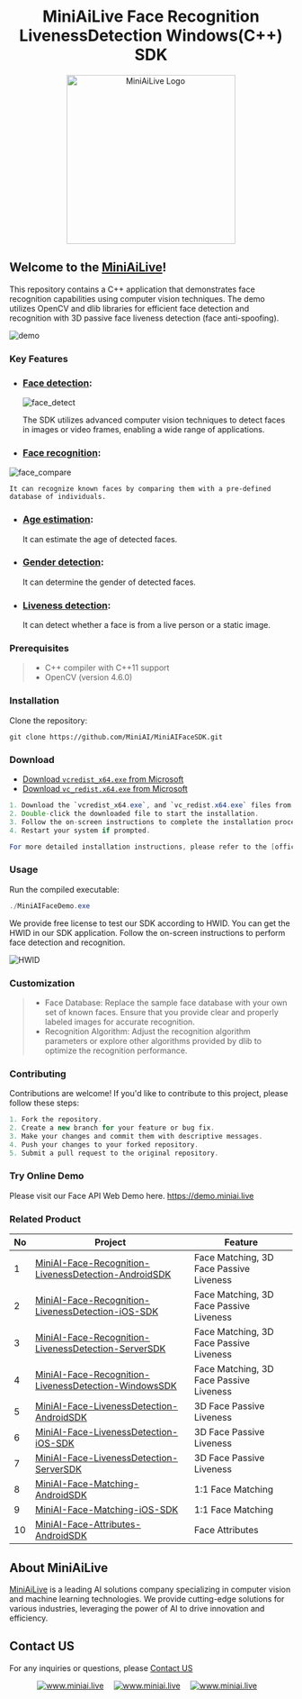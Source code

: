 <div align="center">
   <h1> MiniAiLive Face Recognition LivenessDetection Windows(C++) SDK </h1>
   <img src=https://miniai.live/wp-content/uploads/2024/02/logo_name-1-768x426-1.png alt="MiniAiLive Logo"
   width="300">
</div>

## Welcome to the [MiniAiLive](https://www.miniai.live/)!
This repository contains a C++ application that demonstrates face recognition capabilities using computer vision techniques. The demo utilizes OpenCV and dlib libraries for efficient face detection and recognition with 3D passive face liveness detection (face anti-spoofing).

![demo](https://github.com/MiniAiLive/MiniAIFaceSDK/assets/136824647/0859737c-d79e-440f-a400-5aa9097ed818)
### Key Features
 - ### [Face detection](https://demo.miniai.live/): 
    ![face_detect](https://github.com/MiniAiLive/MiniAIFaceSDK/assets/136824647/61f02463-09e9-4efa-b904-6f2f453d95d5)

    The SDK utilizes advanced computer vision techniques to detect faces in images or video frames, enabling a wide range of applications. 
 - ### [Face recognition](https://demo.miniai.live/):
 ![face_compare](https://github.com/MiniAiLive/MiniAIFaceSDK/assets/136824647/29fcd277-f850-4b83-a5da-dc63fb5f0af7)

    It can recognize known faces by comparing them with a pre-defined database of individuals.
 - ### [Age estimation](https://demo.miniai.live/): 
    It can estimate the age of detected faces.
 - ### [Gender detection](https://demo.miniai.live/):
    It can determine the gender of detected faces.
 - ### [Liveness detection](https://demo.miniai.live/): 
    It can detect whether a face is from a live person or a static image.

### Prerequisites
> - C++ compiler with C++11 support  
> - OpenCV (version 4.6.0)

### Installation
Clone the repository:

```
git clone https://github.com/MiniAI/MiniAIFaceSDK.git
```

### Download

- [Download `vcredist_x64.exe` from Microsoft](https://download.microsoft.com/download/2/E/6/2E61CFA4-993B-4DD4-91DA-3737CD5CD6E3/vcredist_x64.exe)
- [Download `vc_redist.x64.exe` from Microsoft](https://download.microsoft.com/download/9/3/F/93FCF1E7-E6A4-478B-96E7-D4B285925B00/vc_redist.x64.exe)
```java
1. Download the `vcredist_x64.exe`, and `vc_redist.x64.exe` files from the provided link.
2. Double-click the downloaded file to start the installation.
3. Follow the on-screen instructions to complete the installation process.
4. Restart your system if prompted.

For more detailed installation instructions, please refer to the [official Microsoft documentation](https://docs.microsoft.com/en-us/cpp/windows/latest-supported-vc-redistributable).

```

### Usage
Run the compiled executable:
```java 
./MiniAIFaceDemo.exe
```
We provide free license to test our SDK according to HWID.
You can get the HWID in our SDK application.
Follow the on-screen instructions to perform face detection and recognition.

![HWID](https://github.com/MiniAiLive/MiniAIFaceSDK/assets/136824647/75d935ff-bf2d-4dd2-ac8f-5b356785f91a)
### Customization
> - Face Database: Replace the sample face database with your own set of known faces. Ensure that you provide clear and properly labeled images for accurate recognition.
> - Recognition Algorithm: Adjust the recognition algorithm parameters or explore other algorithms provided by dlib to optimize the recognition performance.

### Contributing
Contributions are welcome! If you'd like to contribute to this project, please follow these steps:
```java 
1. Fork the repository.
2. Create a new branch for your feature or bug fix.
3. Make your changes and commit them with descriptive messages.
4. Push your changes to your forked repository.
5. Submit a pull request to the original repository.
```

### Try Online Demo
Please visit our Face API Web Demo here. https://demo.miniai.live

### Related Product
No | Project | Feature
---|---|---|
1 | [MiniAI-Face-Recognition-LivenessDetection-AndroidSDK](https://github.com/MiniAiLive/MiniAI-Face-Recognition-LivenessDetection-AndroidSDK) | Face Matching, 3D Face Passive Liveness
2 | [MiniAI-Face-Recognition-LivenessDetection-iOS-SDK](https://github.com/MiniAiLive/MiniAI-Face-Recognition-LivenessDetection-iOS-SDK) | Face Matching, 3D Face Passive Liveness
3 | [MiniAI-Face-Recognition-LivenessDetection-ServerSDK](https://github.com/MiniAiLive/MiniAI-Face-Recognition-LivenessDetection-ServerSDK) | Face Matching, 3D Face Passive Liveness
4 | [MiniAI-Face-Recognition-LivenessDetection-WindowsSDK](https://github.com/MiniAiLive/MiniAI-Face-Recognition-LivenessDetection-WindowsSDK) | Face Matching, 3D Face Passive Liveness
5 | [MiniAI-Face-LivenessDetection-AndroidSDK](https://github.com/MiniAiLive/MiniAI-Face-LivenessDetection-AndroidSDK) | 3D Face Passive Liveness
6 | [MiniAI-Face-LivenessDetection-iOS-SDK](https://github.com/MiniAiLive/MiniAI-Face-LivenessDetection-iOS-SDK) | 3D Face Passive Liveness
7 | [MiniAI-Face-LivenessDetection-ServerSDK](https://github.com/MiniAiLive/MiniAI-Face-LivenessDetection-ServerSDK) | 3D Face Passive Liveness
8 | [MiniAI-Face-Matching-AndroidSDK](https://github.com/MiniAiLive/MiniAI-Face-Matching-AndroidSDK) | 1:1 Face Matching
9 | [MiniAI-Face-Matching-iOS-SDK](https://github.com/MiniAiLive/MiniAI-Face-Matching-iOS-SDK) | 1:1 Face Matching
10 | [MiniAI-Face-Attributes-AndroidSDK](https://github.com/MiniAiLive/MiniAI-Face-Attributes-AndroidSDK) | Face Attributes

## About MiniAiLive
[MiniAiLive](https://www.miniai.live/) is a leading AI solutions company specializing in computer vision and machine learning technologies. We provide cutting-edge solutions for various industries, leveraging the power of AI to drive innovation and efficiency.

## Contact US
For any inquiries or questions, please [Contact US](https://www.miniai.live/contact/)

<p align="center">
<a target="_blank" href="https://t.me/Contact_MiniAiLive"><img src="https://img.shields.io/badge/telegram-@MiniAiLive-blue.svg?logo=telegram" alt="www.miniai.live"></a>&emsp;
<a target="_blank" href="https://wa.me/+19162702374"><img src="https://img.shields.io/badge/whatsapp-MiniAiLive-blue.svg?logo=whatsapp" alt="www.miniai.live"></a>&emsp;
<a target="_blank" href="https://join.skype.com/invite/ltQEVDmVddTe"><img src="https://img.shields.io/badge/skype-MiniAiLive-blue.svg?logo=skype" alt="www.miniai.live"></a>&emsp;
</p>
